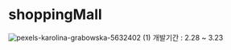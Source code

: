 # shoppingMall
![pexels-karolina-grabowska-5632402 (1)](https://user-images.githubusercontent.com/97417045/227255952-56ea7308-9ddc-4ba7-a262-47bffba59a73.jpg)
개발기간 : 2.28 ~ 3.23
